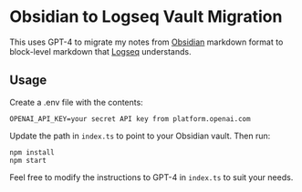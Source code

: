 # Obsidian to Logseq Vault Migration

This uses GPT-4 to migrate my notes from [Obsidian](https://obsidian.md/) markdown format to block-level markdown that [Logseq](https://logseq.com/) understands.

## Usage

Create a .env file with the contents:

```
OPENAI_API_KEY=your secret API key from platform.openai.com
```

Update the path in `index.ts` to point to your Obsidian vault. Then run:

```
npm install
npm start
```

Feel free to modify the instructions to GPT-4 in `index.ts` to suit your needs.
